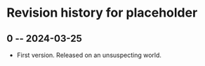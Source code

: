 # Revision history for placeholder

## 0 -- 2024-03-25

* First version. Released on an unsuspecting world.
